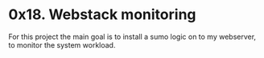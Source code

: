 # 0x18. Webstack monitoring

For this project the main goal is to install a sumo logic on to my webserver, to monitor the system workload.
